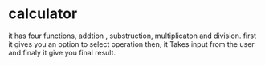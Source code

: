 # calculator
it has four functions, addtion , substruction, multiplicaton and division.
first it gives you an option to select operation
then, it Takes input from the user and 
finaly it give you final result.

